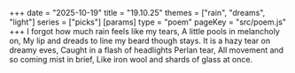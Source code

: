 +++
date = "2025-10-19"
title = "19.10.25"
themes = ["rain", "dreams", "light"]
series = ["picks"]
[params]
  type = "poem"
  pageKey = "src/poem.js"
+++
I forgot how much rain feels like my tears,
A little pools in melancholy on,
My lip and dreads to line my beard though stays.
It is a hazy tear on dreamy eves,
Caught in a flash of headlights Perlan tear,
All movement and so coming mist in brief,
Like iron wool and shards of glass at once.
